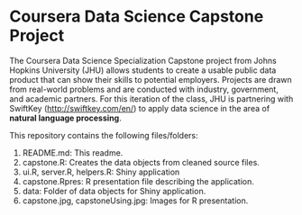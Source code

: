 # Coursera Data Science Capstone Project

The Coursera Data Science Specialization Capstone project from Johns Hopkins University (JHU) allows 
students to create a usable public data product that can show their skills to potential 
employers. Projects are drawn from real-world problems and are conducted with industry, government, 
and academic partners. For this iteration of the class, JHU is partnering with SwiftKey 
(http://swiftkey.com/en/) to apply data science in the area of **natural language processing**.

This repository contains the following files/folders:

1. README.md: This readme.
2. capstone.R: Creates the data objects from cleaned source files.
3. ui.R, server.R, helpers.R: Shiny application
4. capstone.Rpres: R presentation file describing the application.
5. data: Folder of data objects for Shiny application.
6. capstone.jpg, capstoneUsing.jpg: Images for R presentation.

